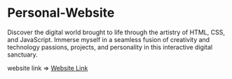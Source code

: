 # Personal-Website
Discover the digital world brought to life through the artistry of HTML, CSS, and JavaScript. Immerse myself in a seamless fusion of creativity and technology passions, projects, and personality in this interactive digital sanctuary.
 
 
 website link => <a target=”_blank” href="garvkadia-resume-website.netlify.app">Website Link</a>
